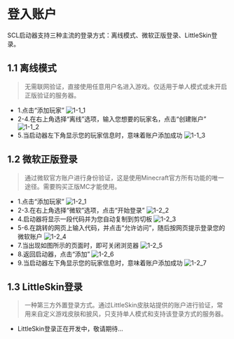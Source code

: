# 登入账户
SCL启动器支持三种主流的登录方式：离线模式、微软正版登录、LittleSkin登录。

## 1.1 离线模式
> 无需联网验证，直接使用任意用户名进入游戏。仅适用于单人模式或未开启正版验证的服务器。
- 1.点击“添加玩家”
![1-1_1](/resources/register/1-1_1.png)
- 2-4.在右上角选择“离线”选项，输入您想要的玩家名，点击“创建账户”
![1-1_2](/resources/register/1-1_2.png)  
- 5.当启动器左下角显示您的玩家信息时，意味着账户添加成功
![1-1_3](/resources/register/1-1_3.png)

## 1.2 微软正版登录
> 通过微软官方账户进行身份验证，这是使用Minecraft官方所有功能的唯一途径。需要购买正版MC才能使用。
- 1.点击“添加玩家”
![1-2_1](/resources/register/1-2_1.png)
- 2-3.在右上角选择“微软”选项，点击“开始登录”
![1-2_2](/resources/register/1-2_2.png)
- 4.启动器将显示一段代码并为您自动复制到剪切板
![1-2_3](/resources/register/1-2_3.png)
- 5-6.在跳转的网页上输入代码，并点击“允许访问”，随后按网页提示登录您的微软账户
![1-2_4](/resources/register/1-2_4.png)
- 7.当出现如图所示的页面时，即可关闭浏览器
![1-2_5](/resources/register/1-2_5.png)
- 8.返回启动器，点击“添加”
![1-2_6](/resources/register/1-2_6.png)
- 9.当启动器左下角显示您的玩家信息时，意味着账户添加成功
![1-2_7](/resources/register/1-2_7.png)

## 1.3 LittleSkin登录
> 一种第三方外置登录方式。通过LittleSkin皮肤站提供的账户进行验证，常用来自定义游戏皮肤和披风，只支持单人模式和支持该登录方式的服务器。
- LittleSkin登录正在开发中，敬请期待...